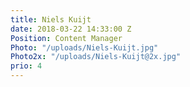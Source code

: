 ```yaml
---
title: Niels Kuijt
date: 2018-03-22 14:33:00 Z
Position: Content Manager
Photo: "/uploads/Niels-Kuijt.jpg"
Photo2x: "/uploads/Niels-Kuijt@2x.jpg"
prio: 4
---
```



